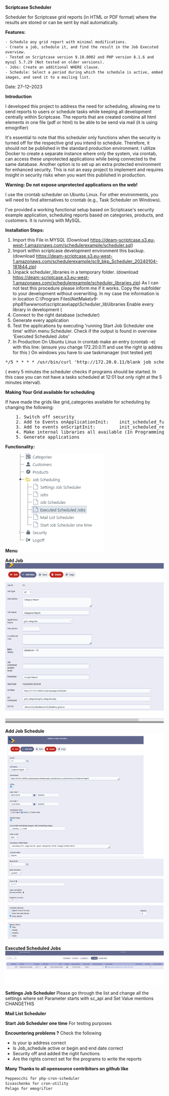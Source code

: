 **Scriptcase Scheduler**

Scheduler for Scriptcase grid reports (in HTML or PDF format) where the results are stored or can be sent by mail automatically.

**Features:**

    - Schedule any grid report with minimal modifications.
    - Create a job, schedule it, and find the result in the Job Executed overview.
    - Tested on Scriptcase version 9.10.0002 and PHP version 8.1.6 and mysql 5.7.29 (Not tested on older versions).
    - Jobs: Create an additional WHERE clause.
    - Schedule: Select a period during which the schedule is active, embed images, and send it to a mailing list.

Date: 27–12–2023

**Introduction**

I developed this project to address the need for scheduling, allowing me to send reports to users or schedule tasks while keeping all development centrally within Scriptcase. The reports that are created combine all html elements in one file (pdf or html) to be able to be send via mail (it is using emogrifier)

It's essential to note that this scheduler only functions when the security is turned off for the respective grid you intend to schedule. Therefore, it should not be published in the standard production environment. I utilize Docker to create a separate instance where only the system, via crontab, can access these unprotected applications while being connected to the same database. Another option is to set up an extra protected environment for enhanced security. This is not an easy project to implement and requires insight in security risks when you want this published in production.

**Warning: Do not expose unprotected applications on the web!**

I use the crontab scheduler on Ubuntu Linux. For other environments, you will need to find alternatives to crontab (e.g., Task Scheduler on Windows).

I've provided a working functional setup based on Scriptcase's security example application, scheduling reports based on categories, products, and customers. 
It is running with MySQL.

**Installation Steps:**

1. Import this File in MYSQL (Download https://deam-scriptcase.s3.eu-west-1.amazonaws.com/schedulerexample/scheduler.sql)
2. Import within scriptcase development environment this backup. (download https://deam-scriptcase.s3.eu-west-1.amazonaws.com/schedulerexample/sc9_bkp_Scheduler_20240104-181844.zip)
3. Unpack scheduler_libraries in a temporary folder. (download https://deam-scriptcase.s3.eu-west-1.amazonaws.com/schedulerexample/scheduler_libraries.zip)
As I can not test this procedure please inform me if it works. Copy the subfolder to your development without overwriting.
In my case the information is in location C:\Program Files\NetMake\v9-php81\wwwroot\scriptcase\app\Scheduler\_lib\libraries
Enable every library in development (
4. Connect to the right database (scheduler)
5. Generate every application
6. Test the applications by executing 'running Start Job Scheduler one time' within menu Scheduler.
Check if the output is found in overview 'Executed Scheduled Jobs'
7. In Production On Ubuntu Linux in crontab make an entry (crontab -e) with this line: (ensure you change 172.20.0.11 and use the right ip addres for this )
On windows you have to use taskmanager (not tested yet)
<pre>
*/5 * * * * /usr/bin/curl 'http://172.20.0.11/blank_job_scheduler/blank_job_scheduler.php?scope=Report&client_id=0oa10XXXXMZhouRW357' 2>&1 | logger  -t 'blank_job_scheduler'
</pre>
( every 5 minutes the scheduler checks if programs should be started. In this case you can not have a tasks scheduled at 12:01 but only right at the 5 minutes interval).


**Making Your Grid available for scheduling**

If have made the grids like grid_categories available for scheduling by changing the following:
<pre>
    1. Switch off security 
    2. Add to Events onApplicationInit:    init_scheduled_full_report();
    3. Add to events onScriptInit:         init_scheduled_report();
    4. Make internal libraries all available (In Programming internal libraries)
    5. Generate applications
</pre>

**Functionality:**

**Menu**
![Menu](menu.png)

**Add Job**
![form_job](form_job.png)

**Add Job Schedule**
![form_job_schedule](form_job_schedule.png)

**Executed Scheduled Jobs**
![grid_jobs_executed](jobs_executed.png)

**Settings Job Scheduler**
Please go through the list and change all the settings where set Parameter starts with sc_api and Set Value mentions CHANGETHIS

**Mail List Scheduler**

**Start Job Scheduler one time**
For testing purposes

**Encountering problems ?**
Check the following
- Is your ip address correct
- Is Job_schedule active or begin and end date correct
- Security off and added the right functions
- Are the rights correct set for the programs to write the reports



**Many Thanks to all opensource contribitors on github like**

    Peppeocchi for php-cron-scheduler
    Sivaschenko for cron-utility
    Pelago for emogrifier
    
    
    


